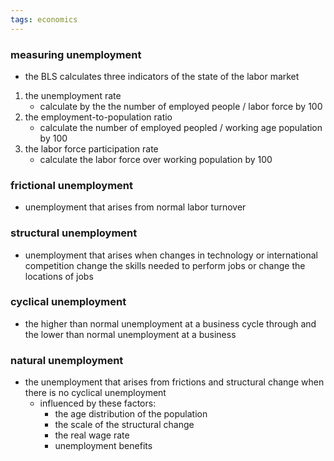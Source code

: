 ```yaml
---
tags: economics
---
```


### measuring unemployment
- the BLS calculates three indicators of the state of the labor market

1. the unemployment rate
	-  calculate by the the number of employed people / labor force by 100
2. the employment-to-population ratio
	- calculate the number of employed peopled / working age population by 100
3. the labor force participation rate
	- calculate the labor force over working population by 100

### frictional unemployment
- unemployment that arises from normal labor turnover 

### structural unemployment 
- unemployment that arises when changes in technology or international competition change the skills needed to perform jobs or change the locations of jobs

### cyclical unemployment
- the higher than normal unemployment at a business cycle through and the lower than normal unemployment at a business 

### natural unemployment
- the unemployment that arises from frictions and structural change when there is no cyclical unemployment 
	- influenced by these factors:
		- the age distribution of the population
		- the scale of the structural change
		- the real wage rate
		- unemployment benefits

